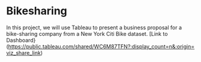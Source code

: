 # Bikesharing
In this project, we will use Tableau to present a business proposal for a bike-sharing company from a New York Citi Bike dataset.
[Link to Dashboard}(https://public.tableau.com/shared/WC6M87TFN?:display_count=n&:origin=viz_share_link)
